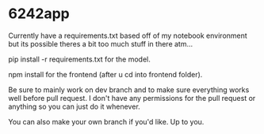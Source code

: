 # 6242app

Currently have a requirements.txt based off of my notebook environment but its possible theres a bit too much stuff in there atm...

pip install -r requirements.txt for the model.

npm install for the frontend (after u cd into frontend folder).

Be sure to mainly work on dev branch and to make sure everything works well before pull request. I don't have any permissions for the pull request or anything so you can just do it whenever.

You can also make your own branch if you'd like. Up to you.